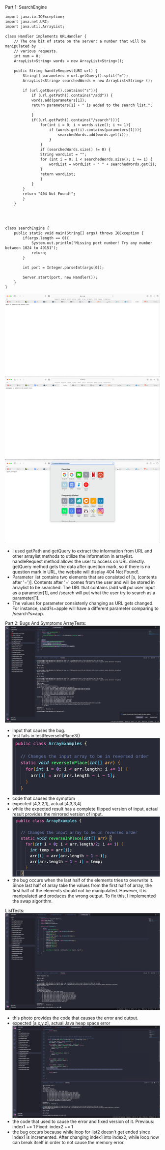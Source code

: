 Part 1: SearchEngine

```
import java.io.IOException;
import java.net.URI;
import java.util.ArrayList;

class Handler implements URLHandler {
    // The one bit of state on the server: a number that will be manipulated by
    // various requests.
    int num = 0;
    ArrayList<String> words = new ArrayList<String>();

    public String handleRequest(URI url) {
        String[] parameters = url.getQuery().split("=");
        ArrayList<String> searchedWords = new ArrayList<String> ();

        if (url.getQuery().contains("s")){
            if (url.getPath().contains("/add")) {
            words.add(parameters[1]);
            return parameters[1] + " is added to the search list.";

            }
            if((url.getPath().contains("/search"))){
                for(int i = 0; i < words.size(); i += 1){
                    if (words.get(i).contains(parameters[1])){
                        searchedWords.add(words.get(i));
                    }
                }
                if (searchedWords.size() != 0) {
                String wordList = "";
                for (int i = 0; i < searchedWords.size(); i += 1) {
                    wordList = wordList + " " + searchedWords.get(i);
                }
                return wordList;
                }
            }
        }
        return "404 Not Found!";
        }
    }




class searchEngine {
    public static void main(String[] args) throws IOException {
        if(args.length == 0){
            System.out.println("Missing port number! Try any number between 1024 to 49151");
            return;
        }

        int port = Integer.parseInt(args[0]);

        Server.start(port, new Handler());
    }
}
```

![image](part1-1.png)
![image](part1-2.png)
![image](part1-3.png)

- I used getPath and getQuery to extract the information from URL and other arraylist methods to utilize the information in arraylist. handleRequest method allows the user to access on URL directly. getQuery method gets the data after question mark, so if there is no question mark in URL, the website will display 404 Not Found!.
- Parameter list contains two elements that are consisted of [s, (contents after '=')]. Contents after '=' comes from the user and will be stored in arraylist to be searched. The URL that contains /add will pul user input as a parameter[1], and /search will put what the user try to search as a parameter[1].
- The values for parameter consistenly changing as URL gets changed. For instance, /add?s=apple will have a different parameter comparing to /search?s=app.

Part 2: Bugs And Symptoms
ArrayTests:
![image](part2-1.png)

- input that causes the bug.
- test fails in testReverseInPlace3()
  ![image](part2-code.png)
- code that causes the symptom
- expected [4,3,2,1], actual [4,3,3,4]
- while the expected result has a complete flipped version of input, actaul result provides the mirrored version of input.
  ![image](part2-fixedcode.png)
- the bug occurs when the last half of the elements tries to overwrite it. Since last half of array take the values from the first half of array, the first half of the elements should not be manipulated. However, it is manipulated and produces the wrong output. To fix this, I implemented the swap algorithm.

ListTests:
![image](part2-2.png)

- this photo provides the code that causes the error and output.
- expected [a,x,y,z], actual Java heap space error
  ![image](part2-fixedcode2.png)
- the code that used to cause the error and fixed version of it. Previous: index1 += 1
  Fixed: index2 += 1
- the bug occurs because while loop for list2 doesn't get ended since index1 is incremented. After changing index1 into index2, while loop now can break itself in order to not cause the memory error.
